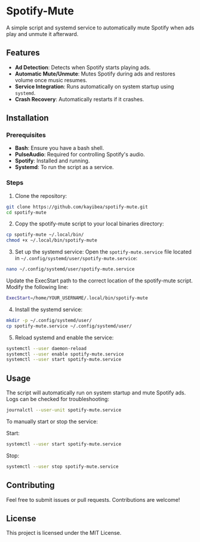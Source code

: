 # Spotify-Mute

A simple script and systemd service to automatically mute Spotify when ads play and unmute it afterward.

## Features

- **Ad Detection**: Detects when Spotify starts playing ads.
- **Automatic Mute/Unmute**: Mutes Spotify during ads and restores volume once music resumes.
- **Service Integration**: Runs automatically on system startup using `systemd`.
- **Crash Recovery**: Automatically restarts if it crashes.

## Installation

### Prerequisites
- **Bash**: Ensure you have a bash shell.
- **PulseAudio**: Required for controlling Spotify's audio.
- **Spotify**: Installed and running.
- **Systemd**: To run the script as a service.

### Steps
1. Clone the repository:
```bash
git clone https://github.com/kayibea/spotify-mute.git
cd spotify-mute
```

2. Copy the spotify-mute script to your local binaries directory:
```bash
cp spotify-mute ~/.local/bin/
chmod +x ~/.local/bin/spotify-mute
```

3. Set up the systemd service:
Open the `spotify-mute.service` file located in `~/.config/systemd/user/spotify-mute.service`:

```bash
nano ~/.config/systemd/user/spotify-mute.service
```

Update the ExecStart path to the correct location of the spotify-mute script. Modify the following line:
```bash
ExecStart=/home/YOUR_USERNAME/.local/bin/spotify-mute
```

4. Install the systemd service:
```bash
mkdir -p ~/.config/systemd/user/
cp spotify-mute.service ~/.config/systemd/user/
```

5. Reload systemd and enable the service:
```bash
systemctl --user daemon-reload
systemctl --user enable spotify-mute.service
systemctl --user start spotify-mute.service
```

## Usage
The script will automatically run on system startup and mute Spotify ads. Logs can be checked for troubleshooting:

```bash
journalctl --user-unit spotify-mute.service
```

To manually start or stop the service:

Start: 
```bash
systemctl --user start spotify-mute.service
```

Stop:
```bash
systemctl --user stop spotify-mute.service
```

## Contributing
Feel free to submit issues or pull requests. Contributions are welcome!

## License
This project is licensed under the MIT License.